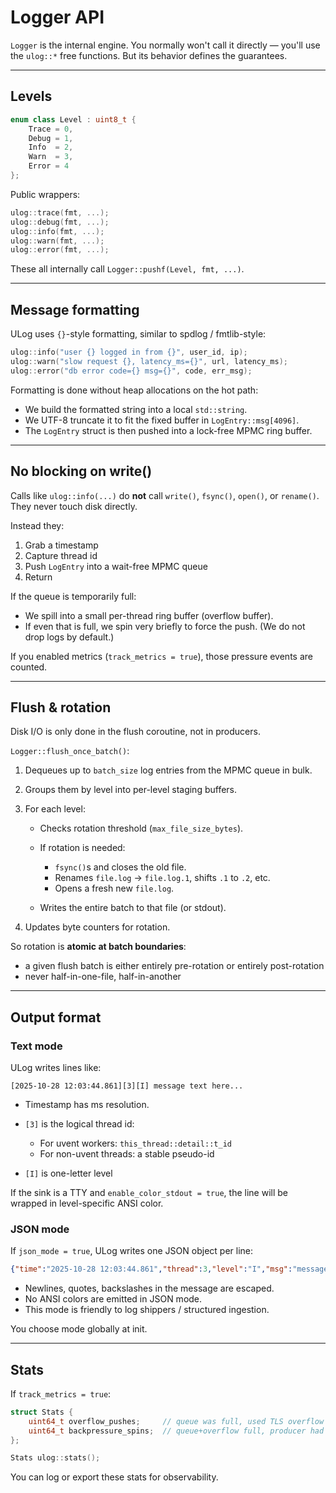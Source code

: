 # Logger API

`Logger` is the internal engine. You normally won't call it directly — you'll use the `ulog::*` free functions. But its behavior defines the guarantees.

---

## Levels

```cpp
enum class Level : uint8_t {
    Trace = 0,
    Debug = 1,
    Info  = 2,
    Warn  = 3,
    Error = 4
};
```

Public wrappers:

```cpp
ulog::trace(fmt, ...);
ulog::debug(fmt, ...);
ulog::info(fmt, ...);
ulog::warn(fmt, ...);
ulog::error(fmt, ...);
```

These all internally call `Logger::pushf(Level, fmt, ...)`.

---

## Message formatting

ULog uses `{}`-style formatting, similar to spdlog / fmtlib-style:

```cpp
ulog::info("user {} logged in from {}", user_id, ip);
ulog::warn("slow request {}, latency_ms={}", url, latency_ms);
ulog::error("db error code={} msg={}", code, err_msg);
```

Formatting is done without heap allocations on the hot path:

* We build the formatted string into a local `std::string`.
* We UTF-8 truncate it to fit the fixed buffer in `LogEntry::msg[4096]`.
* The `LogEntry` struct is then pushed into a lock-free MPMC ring buffer.

---

## No blocking on write()

Calls like `ulog::info(...)` do **not** call `write()`, `fsync()`, `open()`, or `rename()`.
They never touch disk directly.

Instead they:

1. Grab a timestamp
2. Capture thread id
3. Push `LogEntry` into a wait-free MPMC queue
4. Return

If the queue is temporarily full:

* We spill into a small per-thread ring buffer (overflow buffer).
* If even that is full, we spin very briefly to force the push.
  (We do not drop logs by default.)

If you enabled metrics (`track_metrics = true`), those pressure events are counted.

---

## Flush & rotation

Disk I/O is only done in the flush coroutine, not in producers.

`Logger::flush_once_batch()`:

1. Dequeues up to `batch_size` log entries from the MPMC queue in bulk.
2. Groups them by level into per-level staging buffers.
3. For each level:

    * Checks rotation threshold (`max_file_size_bytes`).
    * If rotation is needed:

        * `fsync()`s and closes the old file.
        * Renames `file.log` → `file.log.1`, shifts `.1` to `.2`, etc.
        * Opens a fresh new `file.log`.
    * Writes the entire batch to that file (or stdout).
4. Updates byte counters for rotation.

So rotation is **atomic at batch boundaries**:

* a given flush batch is either entirely pre-rotation or entirely post-rotation
* never half-in-one-file, half-in-another

---

## Output format

### Text mode

ULog writes lines like:

```text
[2025-10-28 12:03:44.861][3][I] message text here...
```

* Timestamp has ms resolution.
* `[3]` is the logical thread id:

    * For uvent workers: `this_thread::detail::t_id`
    * For non-uvent threads: a stable pseudo-id
* `[I]` is one-letter level

If the sink is a TTY and `enable_color_stdout = true`, the line will be wrapped in level-specific ANSI color.

### JSON mode

If `json_mode = true`, ULog writes one JSON object per line:

```json
{"time":"2025-10-28 12:03:44.861","thread":3,"level":"I","msg":"message text here..."}
```

* Newlines, quotes, backslashes in the message are escaped.
* No ANSI colors are emitted in JSON mode.
* This mode is friendly to log shippers / structured ingestion.

You choose mode globally at init.

---

## Stats

If `track_metrics = true`:

```cpp
struct Stats {
    uint64_t overflow_pushes;     // queue was full, used TLS overflow
    uint64_t backpressure_spins;  // queue+overflow full, producer had to spin-push
};

Stats ulog::stats();
```

You can log or export these stats for observability.